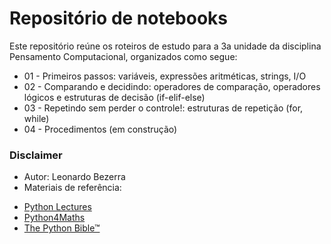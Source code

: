 # Repositório de notebooks

Este repositório reúne os roteiros de estudo para a 3a unidade da disciplina Pensamento Computacional, organizados como segue:

* 01 - Primeiros passos: variáveis, expressões aritméticas, strings, I/O
* 02 - Comparando e decidindo: operadores de comparação, operadores lógicos e estruturas de decisão (if-elif-else)
* 03 - Repetindo sem perder o controle!: estruturas de repetição (for, while)
* 04 - Procedimentos (em construção)

### Disclaimer
* Autor: Leonardo Bezerra
* Materiais de referência:
 - [Python Lectures](https://github.com/rajathkmp/Python-Lectures.git)
 - [Python4Maths](https://gitlab.erc.monash.edu.au/andrease/Python4Maths.git)
 - [The Python Bible™](https://www.udemy.com/the-python-bible/)
